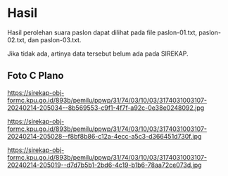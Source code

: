 # Hasil

Hasil perolehan suara paslon dapat dilihat pada file paslon-01.txt, paslon-02.txt, dan paslon-03.txt.

Jika tidak ada, artinya data tersebut belum ada pada SIREKAP.

## Foto C Plano

https://sirekap-obj-formc.kpu.go.id/893b/pemilu/ppwp/31/74/03/10/03/3174031003107-20240214-205034--8b569553-c9f1-4f7f-a92c-0e38e0248092.jpg

https://sirekap-obj-formc.kpu.go.id/893b/pemilu/ppwp/31/74/03/10/03/3174031003107-20240214-205028--f8bf8b86-c12a-4ecc-a5c3-d366451d730f.jpg

https://sirekap-obj-formc.kpu.go.id/893b/pemilu/ppwp/31/74/03/10/03/3174031003107-20240214-205019--d7d7b5b1-2bd6-4c19-b1b6-78aa72ce073d.jpg
